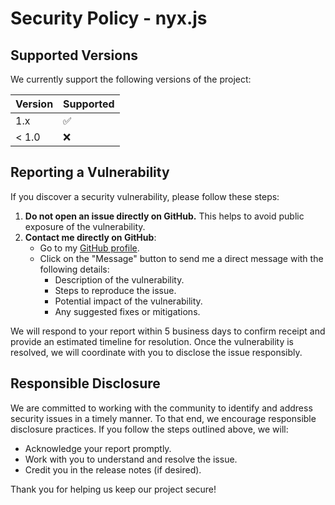 # Security Policy - nyx.js

## Supported Versions

We currently support the following versions of the project:

| Version | Supported          |
|---------|--------------------|
| 1.x     | :white_check_mark: |
| < 1.0   | :x:                |

## Reporting a Vulnerability

If you discover a security vulnerability, please follow these steps:

1. **Do not open an issue directly on GitHub.** This helps to avoid public exposure of the vulnerability.
2. **Contact me directly on GitHub**:
    - Go to my [GitHub profile](https://github.com/3tatsu).
    - Click on the "Message" button to send me a direct message with the following details:
        - Description of the vulnerability.
        - Steps to reproduce the issue.
        - Potential impact of the vulnerability.
        - Any suggested fixes or mitigations.

We will respond to your report within 5 business days to confirm receipt and provide an estimated timeline for
resolution. Once the vulnerability is resolved, we will coordinate with you to disclose the issue responsibly.

## Responsible Disclosure

We are committed to working with the community to identify and address security issues in a timely manner. To that end,
we encourage responsible disclosure practices. If you follow the steps outlined above, we will:

- Acknowledge your report promptly.
- Work with you to understand and resolve the issue.
- Credit you in the release notes (if desired).

Thank you for helping us keep our project secure!
